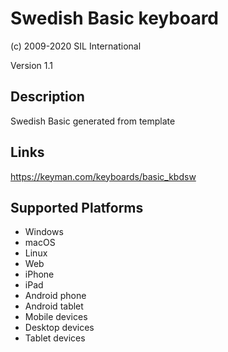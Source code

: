 Swedish Basic keyboard
==============

(c) 2009-2020 SIL International

Version 1.1

Description
-----------

Swedish Basic generated from template

Links
-----
https://keyman.com/keyboards/basic_kbdsw

Supported Platforms
-------------------
 * Windows
 * macOS
 * Linux
 * Web
 * iPhone
 * iPad
 * Android phone
 * Android tablet
 * Mobile devices
 * Desktop devices
 * Tablet devices

